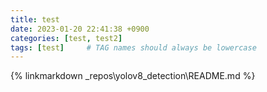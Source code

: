 ```yaml
---
title: test
date: 2023-01-20 22:41:38 +0900
categories: [test, test2]
tags: [test]     # TAG names should always be lowercase
---
```

{% linkmarkdown _repos\yolov8_detection\README.md %}
